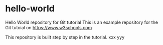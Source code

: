 # hello-world
Hello World repository for Git tutorial
This is an example repository for the Git tutoial on https://www.w3schools.com

This repository is built step by step in the tutorial.
xxx
yyy
